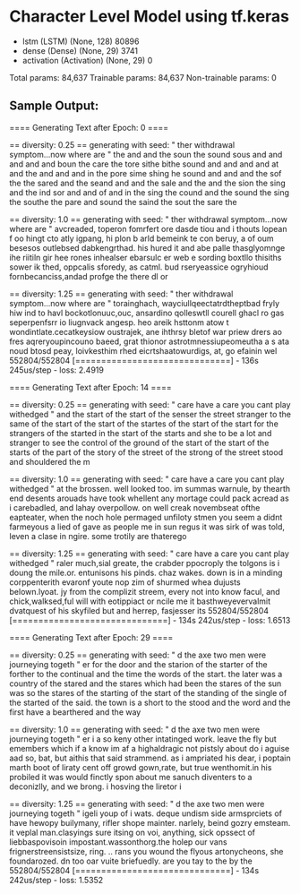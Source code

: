 # Character Level Model using tf.keras


* lstm (LSTM)                  (None, 128)               80896     
* dense (Dense)                (None, 29)                3741      
* activation (Activation)      (None, 29)                0         

Total params: 84,637
Trainable params: 84,637
Non-trainable params: 0

## Sample Output:

==== Generating Text after Epoch: 0 ====

== diversity: 0.25 ==
generating with seed: " ther withdrawal symptom...now where are  "
the and and the soun the sound sous and and and and and boun the care the tore sithe bithe sound and and and and at and the and and and in the pore sime shing he sound and and and the sof the the sared and the seand and and the sale and the and the sion the sing and the ind sor and and of and in the sing the cound and the sound the sing the southe the pare and sound the saind the sout the sare the

== diversity: 1.0 ==
generating with seed: " ther withdrawal symptom...now where are  "
avcreaded, toperon fomrfert ore dasde tiou and i thouts lopean f oo hingt cto atly igpang, hi plon b arld bemeink te con beruy, a of oum besesos outlebsed dabkengrthad. his hured it and abe palle thasglyomnge ihe riitiln gir hee rones inhealser ebarsulc er web e sording boxtllo thisiths sower ik thed, oppcalis sforedy, as catml. bud rseryeassice ogryhioud fornbecanciss,andad profge the there dl or

== diversity: 1.25 ==
generating with seed: " ther withdrawal symptom...now where are  "
torainghach, wayciullqeectatrdtheptbad fryly hiw ind to havl bockotlonuuc,ouc, ansardino qolleswtll courell ghacl ro gas seperpenfsrr io  liugnvack angesp. heo areik hsttonm atow t wondintlate.cecatkeysiow oustrajek, ane ihthrsy bletof war priew drers ao fres aqreryoupincouno baeed, grat thionor astrotmnessiupeomeutha a s ata noud btosd peay, loivkesthim rhed eicrtshaatowurdigs, at, go efainin wel
552804/552804 [==============================] - 136s 245us/step - loss: 2.4919




==== Generating Text after Epoch: 14 ====

== diversity: 0.25 ==
generating with seed: " care have a care you cant play withedged "
 and the start of the start of the senser the street stranger to the same of the start of the start of the startes of the start of the start for the strangers of the started in the start of the starts and she to be a lot and stranger to see the control of the ground of the start of the start of the starts of the part of the story of the street of the strong of the street stood and shouldered the m

== diversity: 1.0 ==
generating with seed: " care have a care you cant play withedged "
 at the brossen. well looked too. im summas warnule, by thearth end desents arouads have took whellent any mortage could pack acread as i carebadled, and lahay overpollow. on well creak novembseat ofthe eapteater, when the noch hole permaged unfiloty stmen you seem a didnt farmeyous a lied of gave as people me in sun regus it was sirk of was told, leven a clase in ngire. some trotily are thaterego

== diversity: 1.25 ==
generating with seed: " care have a care you cant play withedged "
raler much,sial greate, the crabder ppocroply the tolgons is i doung the mile.or. entunisons his pinds. chaz wakes. down is in a minding corppenterith evaronf youte nop zim of shurmed whea dujusts belown.lyoat. jy from the complizit streem, every not into know facul, and chick,walksed,ful will with eotippiact or ncile me it basthweyevervalmit dvatquest of his skyfiled but and herrep, fasjesser its
552804/552804 [==============================] - 134s 242us/step - loss: 1.6513





==== Generating Text after Epoch: 29 ====

== diversity: 0.25 ==
generating with seed: " d the axe two men were journeying togeth "
er for the door and the starion of the starter of the forther to the continual and the time the words of the start. the later was a country of the stared and the stares which had been the stares of the sun was so the stares of the starting of the start of the standing of the single of the started of the said. the town is a short to the stood and the word and the first have a bearthered and the way

== diversity: 1.0 ==
generating with seed: " d the axe two men were journeying togeth "
er i a so keny other intatinged work. leave the fly but emembers which if a know im af a highaldragic not pistsly about do i aguise aad so, bat, but aithis that said strammend. as i ampriated his dear, i poptain marth boot of liraty cent off growd gown,rate, but true wenthomit.in his probiled it was would finctly spon about me sanuch diventers to a deconizlly, and we brong. i hosving the liretor i

== diversity: 1.25 ==
generating with seed: " d the axe two men were journeying togeth "
igeli youp of i wats. deque undism side armsprciets of have hewopy builymany, rifler shope mainter. narlely, beind gozry emsteam. it veplal man.clasyings sure itsing on voi, anything, sick opssect of liebbaspovisoin impostant.wassonthorg.the holep our vans frignerstreensistsize, ring. .. rans you wound the flyous artonycheons, she foundarozed. dn too oar vuite briefuedly. are you tay to the by the
552804/552804 [==============================] - 134s 242us/step - loss: 1.5352
